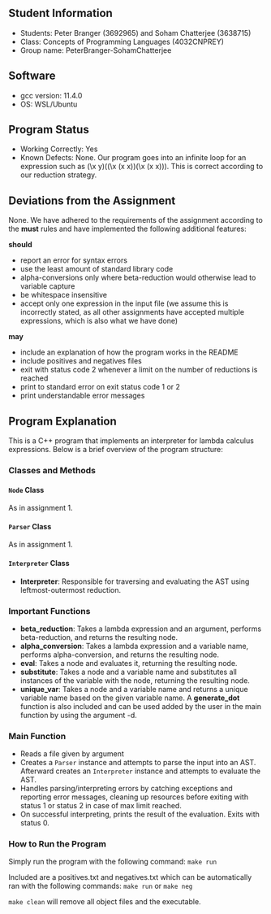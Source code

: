 ## Student Information
- Students: Peter Branger (3692965) and Soham Chatterjee (3638715)
- Class: Concepts of Programming Languages (4032CNPREY)
- Group name: PeterBranger-SohamChatterjee

## Software 
- gcc version: 11.4.0
- OS: WSL/Ubuntu

## Program Status
- Working Correctly: Yes
- Known Defects: None. Our program goes into an infinite loop for an expression such as (\x y)((\x (x x))(\x (x x))). This is correct according
to our reduction strategy.

## Deviations from the Assignment
None. We have adhered to the requirements of the assignment according to the **must** rules
and have implemented the following additional features:

**should**
- report an error for syntax errors
- use the least amount of standard library code
- alpha-conversions only where beta-reduction would otherwise lead to variable capture
- be whitespace insensitive
- accept only one expression in the input file (we assume this is incorrectly stated, as all other assignments have accepted multiple expressions, which is also what we have done)

**may**
- include an explanation of how the program works in the README
- include positives and negatives files
- exit with status code 2 whenever a limit on the number of reductions is reached
- print to standard error on exit status code 1 or 2
- print understandable error messages

## Program Explanation
This is a C++ program that implements an interpreter for lambda calculus expressions. Below is a brief overview of the program structure:

### Classes and Methods

#### `Node` Class
As in assignment 1.

#### `Parser` Class
As in assignment 1.

#### `Interpreter` Class
- **Interpreter**: Responsible for traversing and evaluating the AST using leftmost-outermost reduction.

### Important Functions
- **beta_reduction**: Takes a lambda expression and an argument, performs beta-reduction, and returns the resulting node.
- **alpha_conversion**: Takes a lambda expression and a variable name, performs alpha-conversion, and returns the resulting node.
- **eval**: Takes a node and evaluates it, returning the resulting node.
- **substitute**: Takes a node and a variable name and substitutes all instances of the variable with the node, returning the resulting node.
- **unique_var**: Takes a node and a variable name and returns a unique variable name based on the given variable name.
A **generate_dot** function is also included and can be used added by the user in the main function by using the argument -d.

### Main Function
- Reads a file given by argument
- Creates a `Parser` instance and attempts to parse the input into an AST. Afterward creates an `Interpreter` instance and attempts to evaluate the AST.
- Handles parsing/interpreting errors by catching exceptions and reporting error messages, cleaning up resources before exiting with status 1 or status 2 in case of max limit reached.
- On successful interpreting, prints the result of the evaluation. Exits with status 0.

### How to Run the Program
Simply run the program with the following command:
```make run```

Included are a positives.txt and negatives.txt which can be automatically ran with the following commands:
```make run``` or ```make neg```

```make clean``` will remove all object files and the executable.

